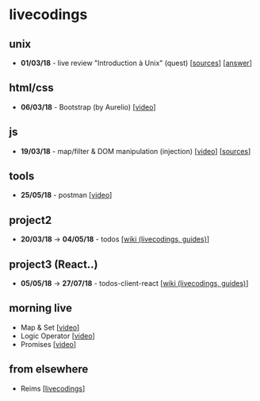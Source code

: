 # livecodings

## unix
- **01/03/18** - live review "Introduction à Unix" (quest)
[[sources](https://github.com/wildcodeschoolparis/livecodings/blob/master/unix/investigation)]
[[answer](https://github.com/wildcodeschoolparis/livecodings/blob/master/unix/investigation/history.sh)]

## html/css
- **06/03/18** - Bootstrap (by Aurelio) [[video](https://youtu.be/fjqQAIrEgyE)]

## js
- **19/03/18** - map/filter & DOM manipulation (injection) [[video](https://www.youtube.com/watch?v=Ay8kwlyXxw4)] [[sources](https://github.com/wildcodeschoolparis/livecoding-map_filter_dom)]

## tools
- **25/05/18** - postman [[video](https://www.youtube.com/watch?v=g3bkpK-v3K4)]

## project2
- **20/03/18** -> **04/05/18** - todos [[wiki (livecodings, guides)](https://github.com/akabab/todos/wiki)]

## project3 (React..)
- **05/05/18** -> **27/07/18** - todos-client-react [[wiki (livecodings, guides)](https://github.com/akabab/todos-client-react/wiki)]

## morning live
- Map & Set [[video](https://www.youtube.com/watch?v=MgRLTtPJsKs)]
- Logic Operator [[video](https://www.youtube.com/watch?v=4PJr3tI4zow)]
- Promises [[video](https://www.youtube.com/watch?v=GOdrJ_xOaL8)]

## from elsewhere
- Reims [[livecodings](https://www.youtube.com/playlist?list=PLVBvhDBS_eGXMpYPYr-E-s22ZDZkjJc_Z)]
